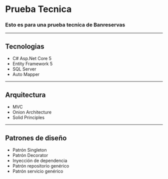 # Prueba Tecnica
<h3>Esto es para una prueba tecníca de Banreservas</h3>
<hr></hr>
<h2>Tecnologias</h2>
<ul>
  <li>C# Asp.Net Core 5</li>
  <li>Entity Framework 5</li>
  <li>SQL Server</li>
  <li>Auto Mapper</li>
</ul>
<hr></hr>
<h2>Arquitectura</h2>
<ul>
  <li>MVC</li>
  <li>Onion Architecture</li>
  <li>Solid Principles</li>
</ul>
<hr></hr>
<h2>Patrones de diseño</h2>
<ul>
  <li>Patrón Singleton</li>
  <li>Patrón Decorator</li>
  <li>Inyección de dependencia</li>
  <li>Patrón repositorio genérico</li>
  <li>Patrón servicio genérico</li>
</ul>
